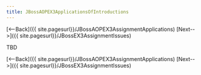 ```yaml
---
title: JBossAOPEX3ApplicationsOfIntroductions
---
```

[<--Back]({{ site.pagesurl}}/JBossAOPEX3AssignmentApplications) [Next-->]({{ site.pagesurl}}/JBossEX3AssignmentIssues)

TBD

[<--Back]({{ site.pagesurl}}/JBossAOPEX3AssignmentApplications) [Next-->]({{ site.pagesurl}}/JBossEX3AssignmentIssues)